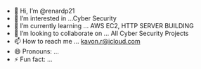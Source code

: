 - 👋 Hi, I’m @renardp21
- 👀 I’m interested in ...Cyber Security
- 🌱 I’m currently learning ... AWS EC2, HTTP SERVER BUILDING
- 💞️ I’m looking to collaborate on ... All Cyber Security Projects
- 📫 How to reach me ... kavon.r@icloud.com
- 😄 Pronouns: ...
- ⚡ Fun fact: ...

<!---
renardp21/renardp21 is a ✨ special ✨ repository because its `README.md` (this file) appears on your GitHub profile.
You can click the Preview link to take a look at your changes.meddwlssnasfnjjrebsjdbffjbbbujdb
